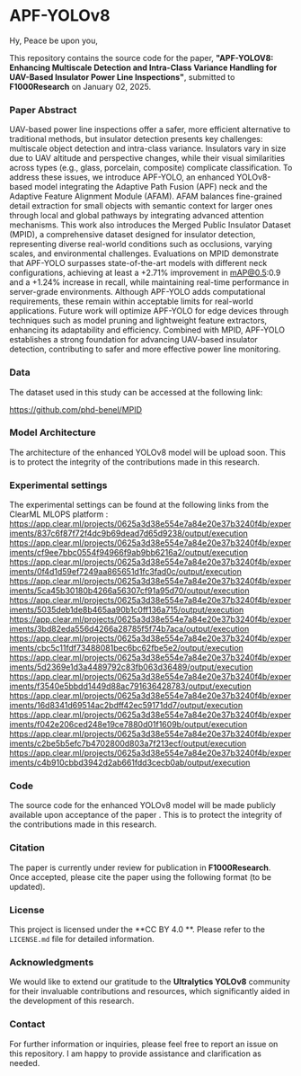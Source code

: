 # APF-YOLOv8

Hy, Peace be upon you,

This repository contains the source code for the paper, **"APF-YOLOV8: Enhancing Multiscale Detection and Intra-Class Variance Handling for UAV-Based Insulator Power Line Inspections"**, submitted to **F1000Research** on January 02, 2025. 

### Paper Abstract

UAV-based power line inspections offer a safer, more efficient alternative to traditional methods, but insulator detection presents key challenges: multiscale object detection and intra-class variance. Insulators vary in size due to UAV altitude and perspective changes, while their visual similarities across types (e.g., glass, porcelain, composite) complicate classification. To address these issues, we introduce APF-YOLO, an enhanced YOLOv8-based model integrating the Adaptive Path Fusion (APF) neck and the Adaptive Feature Alignment Module (AFAM). AFAM balances fine-grained detail extraction for small objects with semantic context for larger ones through local and global pathways by integrating advanced attention mechanisms. This work also introduces the Merged Public Insulator Dataset (MPID), a comprehensive dataset designed for insulator detection, representing diverse real-world conditions such as occlusions, varying scales, and environmental challenges. Evaluations on MPID demonstrate that APF-YOLO surpasses state-of-the-art models with different neck configurations, achieving at least a +2.71% improvement in mAP@0.5:0.9 and a +1.24% increase in recall, while maintaining real-time performance in server-grade environments. Although APF-YOLO adds computational requirements, these remain within acceptable limits for real-world applications. Future work will optimize APF-YOLO for edge devices through techniques such as model pruning and lightweight feature extractors, enhancing its adaptability and efficiency. Combined with MPID, APF-YOLO establishes a strong foundation for advancing UAV-based insulator detection, contributing to safer and more effective power line monitoring.

### Data
The dataset used in this study can be accessed at the following link: 

https://github.com/phd-benel/MPID


### Model Architecture

The architecture of the enhanced YOLOv8 model will be upload soon. This is to protect the integrity of the contributions made in this research.

### Experimental settings
The experimental settings can be found at the following links from the ClearML MLOPS platform : 
https://app.clear.ml/projects/0625a3d38e554e7a84e20e37b3240f4b/experiments/837c6f87f72f4dc9b69dead7d65d9238/output/execution
https://app.clear.ml/projects/0625a3d38e554e7a84e20e37b3240f4b/experiments/cf9ee7bbc0554f94966f9ab9bb6216a2/output/execution
https://app.clear.ml/projects/0625a3d38e554e7a84e20e37b3240f4b/experiments/0f4d1d59ef7249aa865651d1fc3fad0c/output/execution
https://app.clear.ml/projects/0625a3d38e554e7a84e20e37b3240f4b/experiments/5ca45b30180b4266a56307cf91a95d70/output/execution
https://app.clear.ml/projects/0625a3d38e554e7a84e20e37b3240f4b/experiments/5035deb1de8b465aa90b1c0ff136a715/output/execution
https://app.clear.ml/projects/0625a3d38e554e7a84e20e37b3240f4b/experiments/3bd82eda556d4266a28785f5f74b7aca/output/execution
https://app.clear.ml/projects/0625a3d38e554e7a84e20e37b3240f4b/experiments/cbc5c11fdf73488081bec6bc62fbe5e2/output/execution
https://app.clear.ml/projects/0625a3d38e554e7a84e20e37b3240f4b/experiments/5d2369e1d3a4489792c83fb063d36489/output/execution
https://app.clear.ml/projects/0625a3d38e554e7a84e20e37b3240f4b/experiments/f3540e5bbdd1449d88ac791636428783/output/execution
https://app.clear.ml/projects/0625a3d38e554e7a84e20e37b3240f4b/experiments/16d8341d69514ac2bdff42ec59171dd7/output/execution
https://app.clear.ml/projects/0625a3d38e554e7a84e20e37b3240f4b/experiments/f042e206ced248e19ce7880d01f1609b/output/execution
https://app.clear.ml/projects/0625a3d38e554e7a84e20e37b3240f4b/experiments/c2be5b5efc7b4702800d803a7f213ecf/output/execution
https://app.clear.ml/projects/0625a3d38e554e7a84e20e37b3240f4b/experiments/c4b910cbbd3942d2ab661fdd3cecb0ab/output/execution


### Code
The source code for the enhanced YOLOv8 model will be made publicly available upon acceptance of the paper . This is to protect the integrity of the contributions made in this research.

### Citation
The paper is currently under review for publication in **F1000Research**. Once accepted, please cite the paper using the following format (to be updated).

### License
This project is licensed under the **CC BY 4.0 **. Please refer to the `LICENSE.md` file for detailed information.

### Acknowledgments
We would like to extend our gratitude to the **Ultralytics YOLOv8** community for their invaluable contributions and resources, which significantly aided in the development of this research.

### Contact
For further information or inquiries, please feel free to report an issue on this repository. I am happy to provide assistance and clarification as needed.


